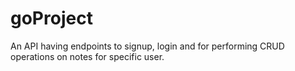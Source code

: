# goProject
An API having endpoints to signup, login and for performing CRUD operations on notes for specific user.
